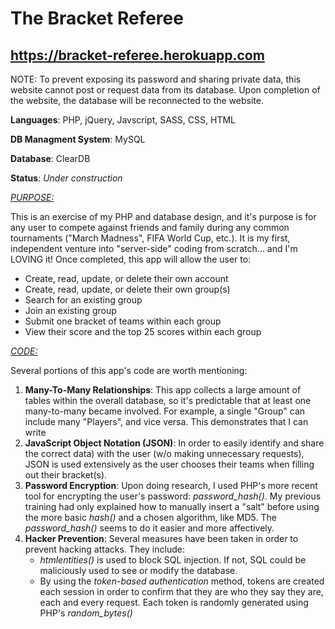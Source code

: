 # The Bracket Referee

## https://bracket-referee.herokuapp.com
<p>NOTE: To prevent exposing its password and sharing private data, this website cannot post or request data from its database. Upon completion of the website, the database will be reconnected to the website.</p>

<b>Languages</b>: PHP, jQuery, Javscript, SASS, CSS, HTML

<b>DB Managment System</b>: MySQL

<b>Database</b>: ClearDB

<b>Status</b>: <i>Under construction</i>

<u><i>PURPOSE:</i></u>
<p>This is an exercise of my PHP and database design, and it's purpose is for any user to compete against friends and family during any common tournaments ("March Madness", FIFA World Cup, etc.). It is my first, independent venture into "server-side" coding from scratch... and I'm LOVING it! Once completed, this app will allow the user to:</p>
<ul>
  <li>Create, read, update, or delete their own account</li>
  <li>Create, read, update, or delete their own group(s)</li>
  <li>Search for an existing group</li>
  <li>Join an existing group</li>
  <li>Submit one bracket of teams within each group</li>
  <li>View their score and the top 25 scores within each group</li>
</ul>

<u><i>CODE:</i></u>
<p>Several portions of this app's code are worth mentioning:</p>
<ol>
  <li>
    <b>Many-To-Many Relationships</b>: This app collects a large amount of tables within the overall database, so it's predictable that at least one many-to-many became involved. For example, a single "Group" can include many "Players", and vice versa. This demonstrates that I can write
  </li>
  <li>
    <b>JavaScript Object Notation (JSON)</b>: In order to easily identify and share the correct data) with the user (w/o making unnecessary requests), JSON is used extensively as the user chooses their teams when filling out their bracket(s).
  </li>
  <li>
    <b>Password Encryption</b>: Upon doing research, I used PHP's more recent tool for encrypting the user's password: <i>password_hash()</i>. My previous training had only explained how to manually insert a "salt" before using the more basic <i>hash()</i> and a chosen algorithm, like MD5. The <i>password_hash()</i> seems to do it easier and more affectively.
  </li>
  <li>
    <b>Hacker Prevention</b>: Several measures have been taken in order to prevent hacking attacks. They include: 
    <ul>
      <li>
        <i>htmlentities()</i> is used to block SQL injection. If not, SQL could be maliciously used to see or modify the database.
      </li>
      <li>
        By using the <i>token-based authentication</i> method, tokens are created each session in order to confirm that they are who they say they are, each and every request. Each token is randomly generated using PHP's <i>random_bytes()</i>
      </li>
     </ul>
  </li>
</ol>
